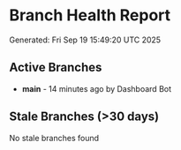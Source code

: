 # Branch Health Report
Generated: Fri Sep 19 15:49:20 UTC 2025

## Active Branches
- **main** - 14 minutes ago by Dashboard Bot

## Stale Branches (>30 days)
No stale branches found
